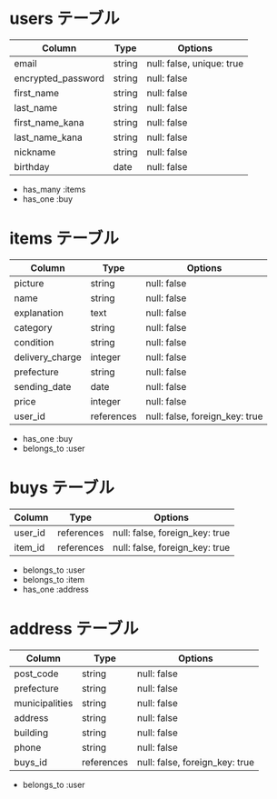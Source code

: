 # users テーブル

| Column             | Type   | Options                   |
| ------------------ | ------ | -----------               |
| email              | string | null: false, unique: true |
| encrypted_password | string | null: false               |
| first_name         | string | null: false               |
| last_name          | string | null: false               |
| first_name_kana    | string | null: false               |
| last_name_kana     | string | null: false               |
| nickname           | string | null: false               |
| birthday           | date   | null: false               |


- has_many :items
- has_one  :buy

# items テーブル
 
| Column             | Type       | Options                        |
| ------------------ | ------     | -----------                    |
| picture            | string     | null: false                    |
| name               | string     | null: false                    |
| explanation        | text       | null: false                    |
| category           | string     | null: false                    |
| condition          | string     | null: false                    |
| delivery_charge    | integer    | null: false                    |
| prefecture         | string     | null: false                    |
| sending_date       | date       | null: false                    |
| price              | integer    | null: false                    |
| user_id            | references | null: false, foreign_key: true |

- has_one    :buy
- belongs_to :user

# buys テーブル

| Column             | Type       | Options                        |
| ------------------ | ------     | -----------                    |
| user_id            | references | null: false, foreign_key: true |
| item_id            | references | null: false, foreign_key: true |

- belongs_to :user
- belongs_to :item
- has_one    :address
# address テーブル

| Column             | Type       | Options                        |
| ------------------ | ------     | -----------                    |
| post_code          | string     | null: false                    |
| prefecture         | string     | null: false                    |
| municipalities     | string     | null: false                    |
| address            | string     | null: false                    |
| building           | string     | null: false                    |
| phone              | string     | null: false                    |
| buys_id            | references | null: false, foreign_key: true |

- belongs_to :user
